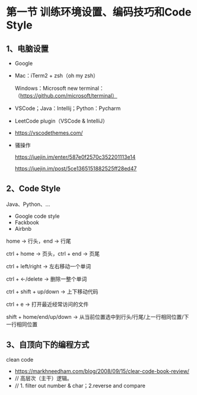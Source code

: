 # 第一节 训练环境设置、编码技巧和Code Style

## 1、电脑设置

* Google

* Mac：iTerm2 + zsh（oh my zsh）

  Windows：Microsoft new terminal：（https://github.com/microsoft/terminal）

* VSCode；Java：Intellij；Python：Pycharm

* LeetCode plugin（VSCode & IntelliJ）

* https://vscodethemes.com/

* 骚操作

  https://juejin.im/enter/587e0f2570c352201113e14

  https://juejin.im/post/5ce1365151882525ff28ed47

## 2、Code Style

Java、Python、...

* Google code style
* Fackbook
* Airbnb

home -> 行头，end -> 行尾

ctrl + home -> 页头，ctrl + end -> 页尾 

ctrl + left/right -> 左右移动一个单词

ctrl + <-/delete -> 删除一整个单词

ctrl + shift + up/down -> 上下移动代码

ctrl + e -> 打开最近经常访问的文件

shift + home/end/up/down -> 从当前位置选中到行头/行尾/上一行相同位置/下一行相同位置



## 3、自顶向下的编程方式

clean code

* https://markhneedham.com/blog/2008/09/15/clear-code-book-review/
* // 高层次（主干）逻辑。
* // 1. filter out number & char；2.reverse and compare